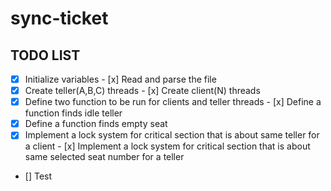 # sync-ticket

 ## TODO LIST 
- [x] Initialize variables
- [x] Read and parse the file
- [x] Create teller(A,B,C) threads
- [x] Create client(N) threads
- [x] Define two function to be run for clients and teller threads
- [x] Define a function finds idle teller
- [x] Define a function finds empty seat
- [x] Implement a lock system for critical section that is about same teller for a client
- [x] Implement a lock system for critical section that is about same selected seat number for a teller
- [] Test 
